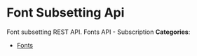 # Font Subsetting Api


Font subsetting REST API. Fonts API - Subscription
**Categories**:

- [Fonts](https://github/awesome-apis/awesome-apis#fonts)



